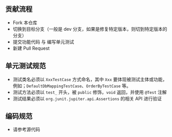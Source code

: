 ## 贡献流程

* Fork 本仓库
* 切换到目标分支（一般是 dev 分支，如果是修复特定版本，则切到特定版本的分支）
* 提交功能代码 与 编写单元测试
* 新建 Pull Request

## 单元测试规范

* 测试类名必须以 `XxxTestCase` 方式命名，其中 `Xxx` 要体现被测试主体或功能，例如；`DefaultDbMappingTestCase`、`OrderByTestCase` 等。
* 测试方法必须以 `test_` 开头，被 `public` 修饰，`void` 返回，并使用 `@Test` 注解
* 测试结果必须以 `org.junit.jupiter.api.Assertions` 的相关 API 进行验证

## 编码规范

* 请参考源代码
